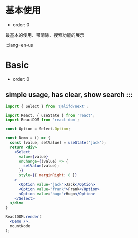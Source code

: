 # 基本使用

- order: 0

最基本的使用、带清除、搜索功能的展示

:::lang=en-us
# Basic

- order: 0

simple usage, has clear, show search
:::
---

````jsx
import { Select } from '@alifd/next';

import React, { useState } from 'react';
import ReactDOM from 'react-dom';

const Option = Select.Option;

const Demo = () => {
  const [value, setValue] = useState('jack');
  return <div>
    <Select
      value={value}
      onChange={(value) => {
        setValue(value);
      }}
      style={{ marginRight: 8 }}
    >
      <Option value="jack">Jack</Option>
      <Option value="frank">Frank</Option>
      <Option value="hugo">Hugo</Option>
    </Select>
  </div>
}

ReactDOM.render(
  <Demo />,
  mountNode
);

````
